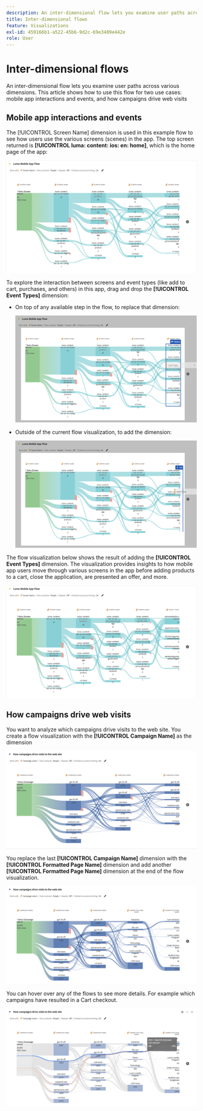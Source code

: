 ```yaml
---
description: An inter-dimensional flow lets you examine user paths across various dimensions.
title: Inter-dimensional flows
feature: Visualizations
exl-id: 459166b1-a522-45b6-9d2c-69e3409e442e
role: User
---
```

# Inter-dimensional flows

An inter-dimensional flow lets you examine user paths across various dimensions. This article shows how to use this flow for two use cases: mobile app interactions and events, and how campaigns drive web visits

<!--
A dimension label at the top of each Flow column makes using multiple dimensions in a flow visualization more intuitive:

![An intero-dimensional flow highlighting multiple dimensions including Product, Page, OS version, and Time Spent.](assets/flow.png)
-->

## Mobile app interactions and events

The [!UICONTROL Screen Name] dimension is used in this example flow to see how users use the various screens (scenes) in the app. The top screen returned is **[!UICONTROL luma: content: ios: en: home]**, which is the home page of the app:

![A flow showing the Item Added.](assets/flowapp.png)

To explore the interaction between screens and event types (like add to cart, purchases, and others) in this app, drag and drop the **[!UICONTROL Event Types]** dimension:

* On top of any available step in the flow, to replace that dimension:

  ![A flow showing the Page dimension dragged dragged to the multiple areas.](assets/flowapp-replace.png)

* Outside of the current flow visualization, to add the dimension:

  ![A flow showing the Page dimension dragged to the white space at the end.](assets/flowapp-add.png)

The flow visualization below shows the result of adding the **[!UICONTROL Event Types]** dimension. The visualization provides insights to how mobile app users move through various screens in the app before adding products to a cart, close the application, are presented an offer, and more.

![A fLow showing the Page dimension results at the top of the list.](assets/flowapp-result.png)

## How campaigns drive web visits

You want to analyze which campaigns drive visits to the web site. You create a flow visualization with the **[!UICONTROL Campaign Name]** as the dimension

![Flow web campaign name dimension](assets/flowweb.png)

You replace the last **[!UICONTROL Campaign Name]** dimension with the **[!UICONTROL Formatted Page Name]** dimension and add another **[!UICONTROL Formatted Page Name]** dimension at the end of the flow visualization.

![Flow web campaign name and web page dimension](assets/flowweb-replace.png)

You can hover over any of the flows to see more details. For example which campaigns have resulted in a Cart checkout.

![Flow web campaign name and web page dimension hover](assets/flowweb-hover.png)

